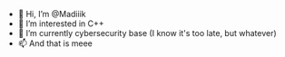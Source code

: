 - 👋 Hi, I’m @Madiiik
- 👀 I’m interested in C++
- 🌱 I’m currently cybersecurity base (I know it's too late, but whatever)
- 📫 And that is meee

<!---
Madiiik/Madiiik is a ✨ special ✨ repository because its `README.md` (this file) appears on your GitHub profile.
You can click the Preview link to take a look at your changes.
--->
